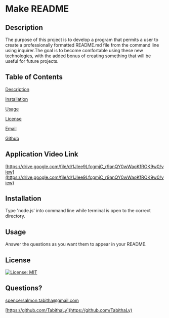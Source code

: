 # Make README
    
## Description
    
The purpose of this project is to develop a program that permits a user to create a professionally formatted README.md file from the command line using inquirer.The goal is to become comfortable using these new technologies, with the added bonus of creating something that will be useful for future projects.
    
## Table of Contents

[Description](#description)

[Installation](#installation)

[Usage](#usage)

[License](#license)

[Email](#email)

[Github](#github)

## Application Video Link

[https://drive.google.com/file/d/1JIee9LfcgmjC_r9anQY0wWaoKfROK9w0/view](https://drive.google.com/file/d/1JIee9LfcgmjC_r9anQY0wWaoKfROK9w0/view)

## Installation

Type 'node.js' into command line while terminal is open to the correct directory.
    
## Usage
    
Answer the questions as you want them to appear in your README.
    
## License 

[![License: MIT](https://img.shields.io/badge/License-MIT-yellow.svg)](https://opensource.org/licenses/MIT)
  
## Questions?

spencersalmon.tabitha@gmail.com 

[https://github.com/TabithaLy](https://github.com/TabithaLy)